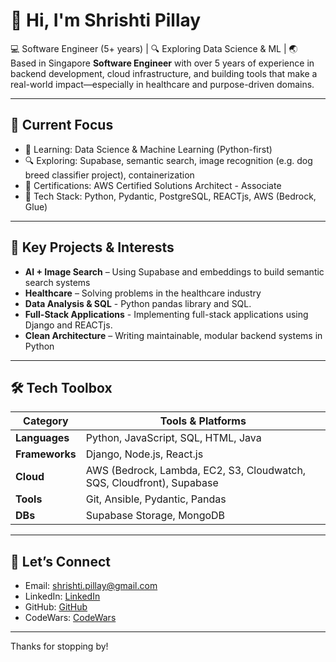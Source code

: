 # 👋 Hi, I'm Shrishti Pillay

💻 Software Engineer (5+ years) | 🔍 Exploring Data Science & ML  | 🌏 Based in Singapore 
**Software Engineer** with over 5 years of experience in backend development, cloud infrastructure, and building tools that make a real-world impact—especially in healthcare and purpose-driven domains.

---

## 📌 Current Focus

- 🧠 Learning: Data Science & Machine Learning (Python-first)
- 🔍 Exploring: Supabase, semantic search, image recognition (e.g. dog breed classifier project), containerization
- 📜 Certifications: AWS Certified Solutions Architect - Associate
- 🧰 Tech Stack: Python, Pydantic, PostgreSQL, REACTjs, AWS (Bedrock, Glue)

---

## 🧠 Key Projects & Interests

- **AI + Image Search** – Using Supabase and embeddings to build semantic search systems  
- **Healthcare** – Solving problems in the healthcare industry  
- **Data Analysis & SQL** - Python pandas library and SQL. 
- **Full-Stack Applications** - Implementing full-stack applications using Django and REACTjs.
- **Clean Architecture** – Writing maintainable, modular backend systems in Python

---

## 🛠 Tech Toolbox

| Category       | Tools & Platforms                     |
|----------------|----------------------------------------|
| **Languages**  | Python, JavaScript, SQL, HTML, Java |
| **Frameworks** | Django, Node.js, React.js                  |
| **Cloud**      | AWS (Bedrock, Lambda, EC2, S3, Cloudwatch, SQS, Cloudfront), Supabase
| **Tools**      | Git, Ansible, Pydantic, Pandas         |
| **DBs**        | Supabase Storage, MongoDB           |

---

## 🤝 Let’s Connect

- Email: shrishti.pillay@gmail.com  
- LinkedIn: [LinkedIn](https://www.linkedin.com/in/shrishti-pillay/)  
- GitHub: [GitHub](https://github.com/shrishti-pillay)
- CodeWars: [CodeWars](https://www.codewars.com/users/shrishti98)

---

Thanks for stopping by!
